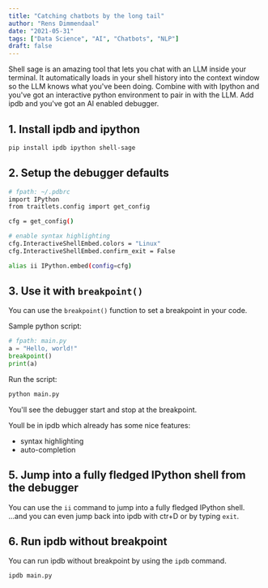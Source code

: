 ```yaml
---
title: "Catching chatbots by the long tail"
author: "Rens Dimmendaal"
date: "2021-05-31"
tags: ["Data Science", "AI", "Chatbots", "NLP"]
draft: false
---
```


Shell sage is an amazing tool that lets you chat with an LLM inside your terminal.
It automatically loads in your shell history into the context window so the LLM knows what you've been doing.
Combine with with Ipython and you've got an interactive python environment to pair in with the LLM.
Add ipdb and you've got an AI enabled debugger.

## 1. Install ipdb and ipython

```bash
pip install ipdb ipython shell-sage
```

## 2. Setup the debugger defaults

```bash
# fpath: ~/.pdbrc
import IPython
from traitlets.config import get_config

cfg = get_config()

# enable syntax highlighting
cfg.InteractiveShellEmbed.colors = "Linux"
cfg.InteractiveShellEmbed.confirm_exit = False

alias ii IPython.embed(config=cfg)
```

## 3. Use it with `breakpoint()`

You can use the `breakpoint()` function to set a breakpoint in your code.

Sample python script:

```python
# fpath: main.py
a = "Hello, world!"
breakpoint()
print(a)
```

Run the script:
```bash
python main.py
```

You'll see the debugger start and stop at the breakpoint.

Youll be in ipdb which already has some nice features:

- syntax highlighting
- auto-completion

## 5. Jump into a fully fledged IPython shell from the debugger

You can use the `ii` command to jump into a fully fledged IPython shell.
...and you can even jump back into ipdb with ctr+D or by typing `exit`.

## 6. Run ipdb without breakpoint

You can run ipdb without breakpoint by using the `ipdb` command.

```bash
ipdb main.py
```

